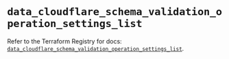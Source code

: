 # `data_cloudflare_schema_validation_operation_settings_list`

Refer to the Terraform Registry for docs: [`data_cloudflare_schema_validation_operation_settings_list`](https://registry.terraform.io/providers/cloudflare/cloudflare/5.10.0/docs/data-sources/schema_validation_operation_settings_list).
